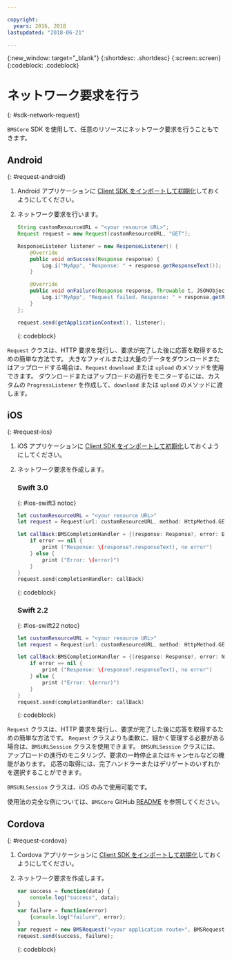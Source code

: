 ```yaml
---

copyright:
  years: 2016, 2018
lastupdated: "2018-06-21"

---
```

{:new_window: target="_blank"}
{:shortdesc: .shortdesc}
{:screen:.screen}
{:codeblock: .codeblock}

# ネットワーク要求を行う
{: #sdk-network-request}

`BMSCore` SDK を使用して、任意のリソースにネットワーク要求を行うこともできます。

## Android
{: #request-android}

1. Android アプリケーションに [Client SDK をインポートして初期化](sdk_BMSClient.html#init-BMSClient-android)しておくようにしてください。

2. ネットワーク要求を行います。

	```Java
	String customResourceURL = "<your resource URL>";
	Request request = new Request(customResourceURL, "GET");

	ResponseListener listener = new ResponseListener() {
		@Override
		public void onSuccess(Response response) {
			Log.i("MyApp", "Response: " + response.getResponseText());
		}

		@Override
		public void onFailure(Response response, Throwable t, JSONObject extendedInfo) {
			Log.i("MyApp", "Request failed. Response: " + response.getResponseText() + ". Error: " + t.getLocalizedMessage());
		}
	};

	request.send(getApplicationContext(), listener);
	```
	{: codeblock}

`Request` クラスは、HTTP 要求を発行し、要求が完了した後に応答を取得するための簡単な方法です。 大きなファイルまたは大量のデータをダウンロードまたはアップロードする場合は、`Request` `download` または `upload` のメソッドを使用できます。 ダウンロードまたはアップロードの進行をモニターするには、カスタムの `ProgressListener` を作成して、`download` または `upload` のメソッドに渡します。

<!--For complete usage examples, see the `BMSCore` GitHub [README](https://github.com/ibm-bluemix-mobile-services/bms-clientsdk-android-core).-->


## iOS
{: #request-ios}

1. iOS アプリケーションに [Client SDK をインポートして初期化](sdk_BMSClient.html#init-BMSClient-ios)しておくようにしてください。

2. ネットワーク要求を作成します。

	### Swift 3.0
	{: #ios-swift3 notoc}

	```Swift
	let customResourceURL = "<your resource URL>"
	let request = Request(url: customResourceURL, method: HttpMethod.GET)

	let callBack:BMSCompletionHandler = {(response: Response?, error: Error?) in
		if error == nil {
			print ("Response: \(response?.responseText), no error")
		} else {
			print ("Error: \(error)")
		}
	}
	request.send(completionHandler: callBack)
	```
	{: codeblock}

	### Swift 2.2
	{: #ios-swift22 notoc}

	```Swift
	let customResourceURL = "<your resource URL>"
	let request = Request(url: customResourceURL, method: HttpMethod.GET)

	let callBack:BMSCompletionHandler = {(response: Response?, error: NSError?) in
		if error == nil {
			print ("Response: \(response?.responseText), no error")
		} else {
			print ("Error: \(error)")
		}
	}
	request.send(completionHandler: callBack)
	```
	{: codeblock}

`Request` クラスは、HTTP 要求を発行し、要求が完了した後に応答を取得するための簡単な方法です。 `Request` クラスよりも柔軟に、細かく管理する必要がある場合は、`BMSURLSession` クラスを使用できます。 `BMSURLSession` クラスには、アップロードの進行のモニタリング、要求の一時停止またはキャンセルなどの機能があります。 応答の取得には、完了ハンドラーまたはデリゲートのいずれかを選択することができます。

`BMSURLSession` クラスは、iOS のみで使用可能です。

使用法の完全な例については、`BMSCore` GitHub [README](https://github.com/ibm-bluemix-mobile-services/bms-clientsdk-swift-core) を参照してください。


## Cordova
{: #request-cordova}

1. Cordova アプリケーションに [Client SDK をインポートして初期化](sdk_BMSClient.html#init-BMSClient-cordova)しておくようにしてください。

2. ネットワーク要求を作成します。

	```Javascript
	var success = function(data) {
		console.log("success", data);
	}
	var failure = function(error)
		{console.log("failure", error);
	}
	var request = new BMSRequest("<your application route>", BMSRequest.GET);
	request.send(success, failure);
	```
	{: codeblock}
